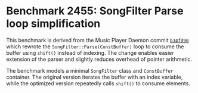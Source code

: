 # Benchmark 2455: SongFilter Parse loop simplification

This benchmark is derived from the Music Player Daemon commit
[`b34fd90`](https://github.com/MusicPlayerDaemon/MPD/commit/b34fd905c8f7ce29cd1d2acae5d90fa8ad8b05ed)
which rewrote the `SongFilter::Parse(ConstBuffer)` loop to consume the
buffer using `shift()` instead of indexing. The change enables easier
extension of the parser and slightly reduces overhead of pointer
arithmetic.

The benchmark models a minimal `SongFilter` class and `ConstBuffer`
container. The original version iterates the buffer with an index
variable, while the optimized version repeatedly calls `shift()` to
consume elements.
